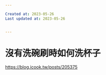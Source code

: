```yaml
---

Created at: 2023-05-26
Last updated at: 2023-05-26


---
```


# 沒有洗碗刷時如何洗杯子


https://blog.icook.tw/posts/205375

